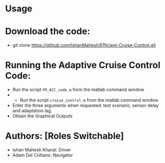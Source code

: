 # Usage

# Download the code:
+ git clone https://github.com/IshanMahesh/Efficient-Cruise-Control.git

# Running the Adaptive Cruise Control Code:
+ Run the script `FR_ACC_code.m` from the matlab command window
+ + Run the script `cruise_control.m` from the matlab command window
+ Enter the three arguments when requested: test scenario, sensor delay and adaptation lag.
+ Obtain the Graphical Outputs

# Authors: [Roles Switchable]
+ Ishan Mahesh Kharat: Driver 
+ Adam Del Colliano: Navigator


